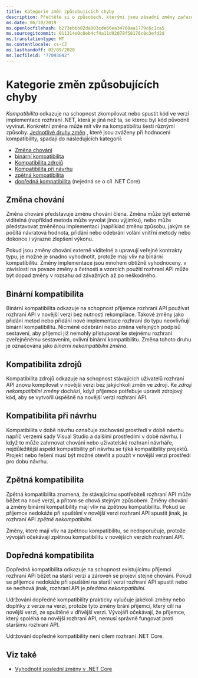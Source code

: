 ```yaml
---
title: Kategorie změn způsobujících chyby
description: Přečtěte si o způsobech, kterými jsou zásadní změny zařazené do kategorií v .NET Core.
ms.date: 06/10/2019
ms.openlocfilehash: b273ebbb82da803cde66ea34760aa1779c6c1ca5
ms.sourcegitcommit: 011314e0c8eb4cf4a11d92078f58176c8c3efd2d
ms.translationtype: MT
ms.contentlocale: cs-CZ
ms.lasthandoff: 02/09/2020
ms.locfileid: "77093042"
---
```

# <a name="breaking-change-categories"></a>Kategorie změn způsobujících chyby

*Kompatibilita* odkazuje na schopnost zkompilovat nebo spustit kód ve verzi implementace rozhraní .NET, která je jiná než ta, se kterou byl kód původně vyvinut. Konkrétní změna může mít vliv na kompatibilitu šesti různými způsoby. [Jednotlivé druhy změn](index.md) , které jsou zváženy při hodnocení kompatibility, spadají do následujících kategorií:

- [Změna chování](#behavioral-change)
- [binární kompatibilita](#binary-compatibility)
- [Kompatibilita zdrojů](#source-compatibility)
- [Kompatibilita při návrhu](#design-time-compatibility)
- [zpětná kompatibilita](#backwards-compatibility)
- [dopředná kompatibilita](#forward-compatibility) (nejedná se o cíl .NET Core)

## <a name="behavioral-change"></a>Změna chování

Změna chování představuje změnu chování člena. Změna může být externě viditelná (například metoda může vyvolat jinou výjimku), nebo může představovat změněnou implementaci (například změnu způsobu, jakým se počítá návratová hodnota, přidání nebo odebrání volání vnitřní metody nebo dokonce i výrazné zlepšení výkonu.

Pokud jsou změny chování externě viditelné a upravují veřejné kontrakty typu, je možné je snadno vyhodnotit, protože mají vliv na binární kompatibilitu. Změny implementace jsou mnohem obtížně vyhodnoceny. v závislosti na povaze změny a četnosti a vzorcích použití rozhraní API může být dopad změny v rozsahu od závažných až po neškodného.

## <a name="binary-compatibility"></a>Binární kompatibilita

Binární kompatibilita odkazuje na schopnost příjemce rozhraní API používat rozhraní API v novější verzi bez nutnosti rekompilace. Takové změny jako přidání metod nebo přidání nové implementace rozhraní do typu neovlivňují binární kompatibilitu. Nicméně odebrání nebo změna veřejných podpisů sestavení, aby příjemci již nemohly přistupovat ke stejnému rozhraní zveřejněnému sestavením, ovlivní binární kompatibilitu. Změna tohoto druhu je označována jako *binární nekompatibilní změna*.

## <a name="source-compatibility"></a>Kompatibilita zdrojů

Kompatibilita zdrojů odkazuje na schopnost stávajících uživatelů rozhraní API znovu kompilovat v novější verzi bez jakýchkoli změn ve zdroji. Ke *zdroji nekompatibilní změny* dochází, když příjemce potřebuje upravit zdrojový kód, aby se vytvořil úspěšně na novější verzi rozhraní API.

## <a name="design-time-compatibility"></a>Kompatibilita při návrhu

Kompatibilita v době návrhu označuje zachování prostředí v době návrhu napříč verzemi sady Visual Studio a dalšími prostředími v době návrhu. I když to může zahrnovat chování nebo uživatelské rozhraní návrháře, nejdůležitější aspekt kompatibility při návrhu se týká kompatibility projektů. Projekt nebo řešení musí být možné otevřít a použít v novější verzi prostředí pro dobu návrhu.

## <a name="backwards-compatibility"></a>Zpětná kompatibilita

Zpětná kompatibilita znamená, že stávajícímu spotřebiteli rozhraní API může běžet na nové verzi, a přitom se chová stejným způsobem. Změny chování a změny binární kompatibility mají vliv na zpětnou kompatibilitu. Pokud se příjemce nedokáže při spuštění v novější verzi rozhraní API spustit jinak, je rozhraní API *zpětně nekompatibilní*.

Změny, které mají vliv na zpětnou kompatibilitu, se nedoporučuje, protože vývojáři očekávají zpětnou kompatibilitu v novějších verzích rozhraní API.

## <a name="forward-compatibility"></a>Dopředná kompatibilita

Dopředná kompatibilita odkazuje na schopnost existujícímu příjemci rozhraní API běžet na starší verzi a zároveň se projeví stejné chování. Pokud se příjemce nedokáže při spuštění na starší verzi rozhraní API spustit nebo se nechová jinak, rozhraní API je *předáno nekompatibilní*.

Udržování dopředné kompatibility prakticky vylučuje jakékoli změny nebo doplňky z verze na verzi, protože tyto změny brání příjemci, který cílí na novější verzi, ze spuštěné v dřívější verzi. Vývojáři očekávají, že příjemce, který spoléhá na novější rozhraní API, nemusí správně fungovat proti staršímu rozhraní API.

Udržování dopředné kompatibility není cílem rozhraní .NET Core.

## <a name="see-also"></a>Viz také

- [Vyhodnotit poslední změny v .NET Core](index.md)
